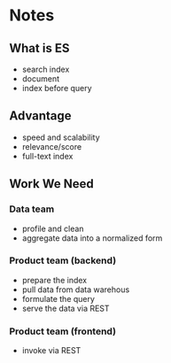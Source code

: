 # Notes


## What is ES
- search index
- document
- index before query

## Advantage
- speed and scalability
- relevance/score
- full-text index



## Work We Need
### Data team
- profile and clean
- aggregate data into a normalized form

### Product team (backend)
- prepare the index
- pull data from data warehous
- formulate the query
- serve the data via REST

### Product team (frontend)
- invoke via REST
